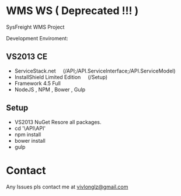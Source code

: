 # WMS WS ( Deprecated !!! )
SysFreight WMS Project    

Development Enviroment:  
## VS2013 CE  
  * ServiceStack.net &nbsp;&nbsp;&nbsp;&nbsp;(/API;/API.ServiceInterface;/API.ServiceModel)  
  * InstallShield Limited Edition &nbsp;&nbsp;&nbsp;&nbsp;(/Setup)  
  * Framework 4.5 Full  
  * NodeJS , NPM , Bower , Gulp  

## Setup
  * VS2013 NuGet Resore all packages.  
  * cd '\API\API'  
  * npm install  
  * bower install  
  * gulp  

# Contact  
Any Issues pls contact me at vivlonglz@gmail.com

